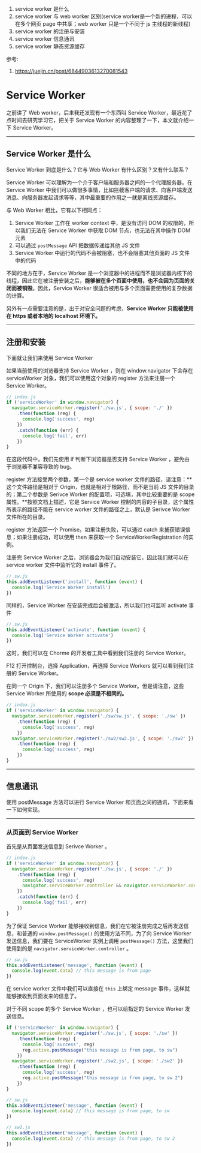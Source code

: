 1. service worker 是什么
2. service worker 与 web worker 区别(service worker是一个新的进程，可以在多个网页 page 中共享；web worker 只是一个不同于 js 主线程的新线程)
3. service worker 的注册与安装
4. service worker 信息通讯
5. service worker 静态资源缓存

参考:
1. https://juejin.cn/post/6844903613270081543

# Service Worker

之前讲了 Web worker，后来我还发现有一个东西叫 Service Worker，最近花了点时间去研究学习它，把关于 Service Worker 的内容整理了一下，本文就介绍一下 Service Worker。  

----

## Service Worker 是什么

Service Worker 到底是什么？它与 Web Worker 有什么区别？又有什么联系？  

Service Worker 可以理解为一个介于客户端和服务器之间的一个代理服务器。在 Service Worker 中我们可以做很多事情，比如拦截客户端的请求、向客户端发送消息、向服务器发起请求等等，其中最重要的作用之一就是离线资源缓存。  

与 Web Worker 相比，它有以下相同点：  

1. Service Worker 工作在 worker context 中，是没有访问 DOM 的权限的，所以我们无法在 Service Worker 中获取 DOM 节点，也无法在其中操作 DOM 元素
2. 可以通过 `postMessage` API 把数据传递给其他 JS 文件
3. Service Worker 中运行的代码不会被阻塞，也不会阻塞其他页面的 JS 文件中的代码

不同的地方在于，Service Worker 是一个浏览器中的进程而不是浏览器内核下的线程，因此它在被注册安装之后，**能够被在多个页面中使用，也不会因为页面的关闭而被销毁**。因此，Service Worker 很适合被用与多个页面需要使用的复杂数据的计算。  

另外有一点需要注意的是，出于对安全问题的考虑，**Service Worker 只能被使用在 https 或者本地的 localhost 环境下。**  

----

## 注册和安装

下面就让我们来使用 Service Worker  

如果当前使用的浏览器支持 Service Worker ，则在 window.navigator 下会存在 serviceWorker 对象，我们可以使用这个对象的 register 方法来注册一个 Service Worker。  

```javascript
// index.js
if ('serviceWorker' in window.navigator) {
  navigator.serviceWorker.register('./sw.js', { scope: './' })
    .then(function (reg) {
      console.log('success', reg)
    })
    .catch(function (err) {
      console.log('fail', err)
    })
}
```

在这段代码中，我们先使用 if 判断下浏览器是否支持 Service Worker ，避免由于浏览器不兼容导致的 bug。  

register 方法接受两个参数，第一个是 service worker 文件的路径，请注意：**这个文件路径是相对于 Origin，也就是相对于根路径，而不是当前 JS 文件的目录的；第二个参数是 Serivce Worker 的配置项，可选填，其中比较重要的是 scope 属性。**按照文档上描述，它是 Service Worker 控制的内容的子目录，这个属性所表示的路径不能在 service worker 文件的路径之上，默认是 Serivce Worker 文件所在的目录。  

register 方法返回一个 Promise。如果注册失败，可以通过 catch 来捕获错误信息；如果注册成功，可以使用 then 来获取一个 ServiceWorkerRegistration 的实例。  

注册完 Service Worker 之后，浏览器会为我们自动安装它，因此我们就可以在 service worker 文件中监听它的 install 事件了。  

```javascript
// sw.js
this.addEventListener('install', function (event) {
  console.log('Service Worker install')
})
```

同样的，Service Worker 在安装完成后会被激活，所以我们也可监听 activate 事件  

```javascript
// sw.js
this.addEventListener('activate', function (event) {
  console.log('Service Worker activate')
})
```

这时，我们可以在 Chorme 的开发者工具中看到我们注册的 Service Worker。  

F12 打开控制台，选择 Application，再选择 Service Workers 就可以看到我们注册的 Service Worker。  

在同一个 Origin 下，我们可以注册多个 Service Worker。但是请注意，这些 Service Worker 所使用的 **scope 必须是不相同的。**  

```javascript
// index.js
if ('serviceWorker' in window.navigator) {
  navigator.serviceWorker.register('./sw/sw.js', { scope: './sw' })
    .then(function (reg) {
      console.log('success', reg)
    })
  navigator.serviceWorker.register('./sw2/sw2.js', { scope: './sw2' })
    .then(function (reg) {
      console.log('success', reg)
    })
}
```

----

## 信息通讯

使用 postMessage 方法可以进行 Service Worker 和页面之间的通讯，下面来看一下如何实现。  

----

### 从页面到 Service Worker

首先是从页面发送信息到 Serivce Worker 。  

```javascript
// index.js
if ('serviceWorker' in window.navigator) {
  navigator.serviceWorker.register('./sw.js', { scope: './' })
    .then(function (reg) {
      console.log('success', reg)
      navigator.serviceWorker.controller && navigator.serviceWorker.controller.postMessage("this message is from page")
    })
    .catch(function (err) {
      console.log('fail', err)
    })
}
```

为了保证 Service Worker 能够接收到信息，我们在它被注册完成之后再发送信息，和普通的 `window.postMessage()` 的使用方法不同，为了向 Service Worker 发送信息，我们要在 ServiceWorker 实例上调用 `postMessage()` 方法，这里我们使用到的是 `navigator.serviceWorker.controller` 。  

```javascript
// sw.js
this.addEventListener('message', function (event) {
  console.log(event.data) // this message is from page
})
```

在 service worker 文件中我们可以直接在 `this` 上绑定 message 事件，这样就能够接收到页面发来的信息了。  

对于不同 scope 的多个 Service Worker ，也可以给指定的 Service Worker 发送信息。  

```javascript
if ('serviceWorker' in window.navigator) {
  navigator.serviceWorker.register('./sw.js', { scope: './sw' })
    .then(function (reg) {
      console.log('success', reg)
      reg.active.postMessage("this message is from page, to sw")
    })
  navigator.serviceWorker.register('./sw2.js', { scope: './sw2' })
    .then(function (reg) {
      console.log('success', reg)
      reg.active.postMessage("this message is from page, to sw 2")
    })
}

// sw.js
this.addEventListener('message', function (event) {
  console.log(event.data) // this message is from page, to sw
})

// sw2.js
this.addEventListener('message', function (event) {
  console.log(event.data) // this message is from page, to sw 2
})
```

